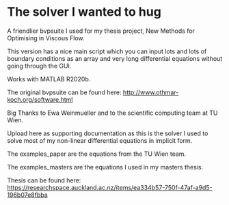 # The solver I wanted to hug

A friendlier bvpsuite I used for my thesis project, New Methods for Optimising in Viscous Flow.

This version has a nice main script which you can input lots and lots of boundary conditions as an array and very long differential equations without going through the GUI.

Works with MATLAB R2020b.

The original bvpsuite can be found here: http://www.othmar-koch.org/software.html

Big Thanks to Ewa Weinmueller and to the scientific computing team at TU Wien.

Upload here as supporting documentation as this is the solver I used to solve most of my non-linear differential equations in implicit form.

The examples_paper are the equations from the TU Wien team.

The examples_masters are the equations I used in my masters thesis.

Thesis can be found here: https://researchspace.auckland.ac.nz/items/ea334b57-750f-47af-a9d5-196b07e8fbba
